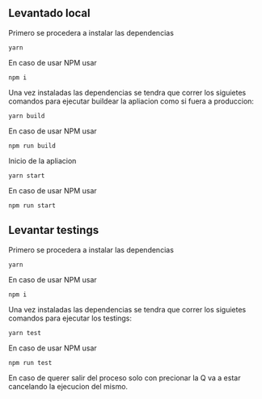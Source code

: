 ## Levantado local

Primero se procedera a instalar las dependencias
```
yarn
```
En caso de usar NPM usar
```
npm i
```

Una vez instaladas las dependencias se tendra que correr los siguietes comandos para ejecutar buildear la apliacion como si fuera a produccion:

```
yarn build
```
En caso de usar NPM usar
```
npm run build
```

Inicio de la apliacion
```
yarn start
```
En caso de usar NPM usar
```
npm run start
```

## Levantar testings
Primero se procedera a instalar las dependencias
```
yarn
```
En caso de usar NPM usar
```
npm i
```
Una vez instaladas las dependencias se tendra que correr los siguietes comandos para ejecutar los testings:
```
yarn test
```
En caso de usar NPM usar
```
npm run test
```
En caso de querer salir del proceso solo con precionar la Q va a estar cancelando la ejecucion del mismo.